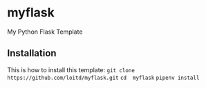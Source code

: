# myflask
My Python Flask Template
## Installation
This is how to install this template: 
`git clone https://github.com/loitd/myflask.git` 
`cd  myflask` 
`pipenv install` 

